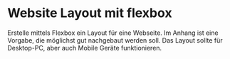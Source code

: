 # Website Layout mit flexbox

Erstelle mittels Flexbox ein Layout für eine Webseite. Im Anhang ist eine Vorgabe, die möglichst gut nachgebaut werden soll.
Das Layout sollte für Desktop-PC, aber auch Mobile Geräte funktionieren.